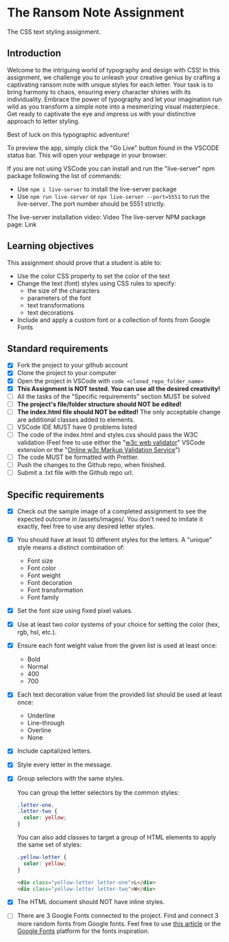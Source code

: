 # The Ransom Note Assignment

The CSS text styling assignment.

## Introduction

Welcome to the intriguing world of typography and design with CSS! In this
assignment, we challenge you to unleash your creative genius by crafting a
captivating ransom note with unique styles for each letter. Your task is to
bring harmony to chaos, ensuring every character shines with its individuality.
Embrace the power of typography and let your imagination run wild as you
transform a simple note into a mesmerizing visual masterpiece. Get ready to
captivate the eye and impress us with your distinctive approach to letter
styling.

Best of luck on this typographic adventure!

To preview the app, simply click the "Go Live" button found in the VSCODE status
bar. This will open your webpage in your browser.

If you are not using VSCode you can install and run the "live-server" npm
package following the list of commands:

- Use `npm i live-server` to install the live-server package
- Use `npm run live-server` or `npx live-server --port=5551` to run the
  live-server. The port number should be 5551 strictly.

The live-server installation video: Video The live-server NPM package page: Link

## Learning objectives

This assignment should prove that a student is able to:

- Use the color CSS property to set the color of the text
- Change the text (font) styles using CSS rules to specify:
  - the size of the characters
  - parameters of the font
  - text transformations
  - text decorations
- Include and apply a custom font or a collection of fonts from Google Fonts

## Standard requirements

- [x] Fork the project to your github account
- [x] Clone the project to your computer
- [x] Open the project in VSCode with `code <cloned_repo_folder_name>`
- [x] **This Assignment is NOT tested. You can use all the desired creativity!**
- [ ] All the tasks of the "Specific requirements" section MUST be solved
- [ ] **The project's file/folder structure should NOT be edited!**
- [ ] **The index.html file should NOT be edited!** The only acceptable change
      are additional classes added to elements.
- [ ] VSCode IDE MUST have 0 problems listed
- [ ] The code of the index.html and styles.css should pass the W3C validation
      (Feel free to use either the
      "[w3c web validator](https://marketplace.visualstudio.com/items?itemName=CelianRiboulet.webvalidator)"
      VSCode extension or the
      "[Online w3c Markup Validation Service](https://validator.w3.org/#validate_by_input)")
- [ ] The code MUST be formatted with Prettier.
- [ ] Push the changes to the Github repo, when finished.
- [ ] Submit a .txt file with the Github repo url.

## Specific requirements

- [x] Check out the sample image of a completed assignment to see the expected
      outcome in /assets/images/. You don't need to imitate it exactly, feel
      free to use any desired letter styles.
- [x] You should have at least 10 different styles for the letters. A "unique"
      style means a distinct combination of:
  - Font size
  - Font color
  - Font weight
  - Font decoration
  - Font transformation
  - Font family
- [x] Set the font size using fixed pixel values.
- [x] Use at least two color systems of your choice for setting the color (hex,
      rgb, hsl, etc.).
- [x] Ensure each font weight value from the given list is used at least once:
  - Bold
  - Normal
  - 400
  - 700
- [x] Each text decoration value from the provided list should be used at least
      once:
  - Underline
  - Line-through
  - Overline
  - None
- [x] Include capitalized letters.
- [x] Style every letter in the message.
- [x] Group selectors with the same styles.

  You can group the letter selectors by the common styles:

  ```CSS
  .letter-one,
  .letter-two {
    color: yellow;
  }
  ```

  You can also add classes to target a group of HTML elements to apply the same
  set of styles:

  ```CSS
  .yellow-letter {
    color: yellow;
  }
  ```

  ```HTML
  <div class="yellow-letter letter-one">L</div>
  <div class="yellow-letter letter-two">W</div>
  ```

- [x] The HTML document should NOT have inline styles.
- [ ] There are 3 Google Fonts connected to the project. Find and connect 3 more
      random fonts from Google fonts. Feel free to use
      [this article](https://www.webdesignerdepot.com/2021/09/21-exceptional-google-fonts-you-probably-havent-discovered-yet/)
      or the [Google Fonts](https://fonts.google.com/) platform for the fonts
      inspiration.
